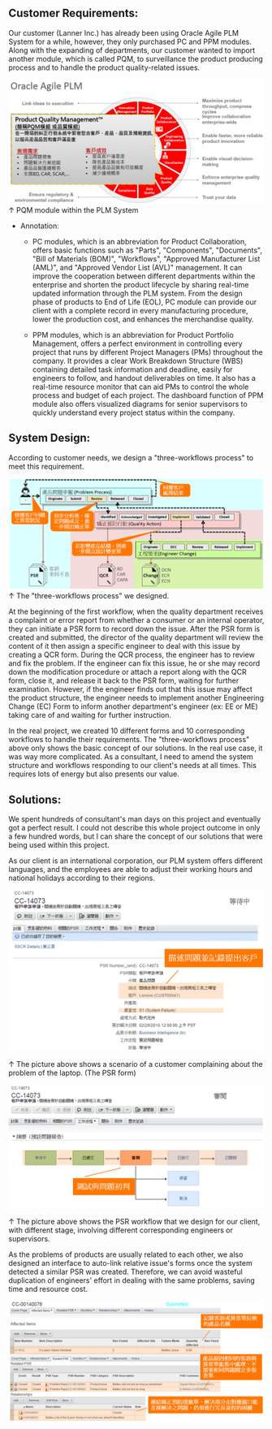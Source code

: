 ## Customer Requirements:

Our customer (Lanner Inc.) has already been using Oracle Agile PLM System for a while, however, they only purchased PC and PPM modules. 
Along with the expanding of departments, our customer wanted to import another module, which is called PQM, to surveillance the product producing process
and to handle the product quality-related issues.

![](https://github.com/Johnny9527/Anselm_2015-2017/blob/main/Pictures/PQM.png)
↑ PQM module within the PLM System

* Annotation: 
  * PC modules, which is an abbreviation for Product Collaboration, offers basic functions such as "Parts", "Components", "Documents", "Bill of Materials 
  (BOM)", "Workflows", "Approved Manufacturer List (AML)", and "Approved Vendor List (AVL)" management. It can improve the cooperation between different 
  departments within the enterprise and shorten the product lifecycle by sharing real-time updated information through the PLM system. From the design 
  phase of products to End of Life (EOL), PC module can provide our client with a complete record in every manufacturing procedure, lower the production 
  cost, and enhances the merchandise quality.
  
  * PPM modules, which is an abbreviation for Product Portfolio Management, offers a perfect environment in controlling every project that runs by different 
  Project Managers (PMs) throughout the company. It provides a clear Work Breakdown Structure (WBS) containing detailed task information and deadline, 
  easily for engineers to follow, and handout deliverables on time. It also has a real-time resource monitor that can aid PMs to control the whole process 
  and budget of each project. The dashboard function of PPM module also offers visualized diagrams for senior supervisors to quickly understand every project 
  status within the company.


## System Design:

According to customer needs, we design a "three-workflows process" to meet this requirement.

![](https://github.com/Johnny9527/Anselm_2015-2017/blob/main/Pictures/PQMWorkflows.png)
↑ The "three-workflows process" we designed.

At the beginning of the first workflow, when the quality department receives a complaint or error report from whether a consumer or an internal operator, 
they can initiate a PSR form to record down the issue. After the PSR form is created and submitted, the director of the quality department will review 
the content of it then assign a specific engineer to deal with this issue by creating a QCR form. During the QCR process, the engineer has to review and 
fix the problem. If the engineer can fix this issue, he or she may record down the modification procedure or attach a report along with the QCR form, 
close it, and release it back to the PSR form, waiting for further examination. However, if the engineer finds out that this issue may affect the product 
structure, the engineer needs to implement another Engineering Change (EC) Form to inform another department's engineer (ex: EE or ME) taking care of 
and waiting for further instruction.

In the real project, we created 10 different forms and 10 corresponding workflows to handle their requirements. The "three-workflows process" above only
shows the basic concept of our solutions. In the real use case, it was way more complicated. As a consultant, I need to amend the system structure and 
workflows responding to our client's needs at all times. This requires lots of energy but also presents our value.


## Solutions:

We spent hundreds of consultant's man days on this project and eventually got a perfect result. I could not describe this whole project outcome in only 
a few hundred words, but I can share the concept of our solutions that were being used within this project.

As our client is an international corporation, our PLM system offers different languages, and the employees are able to adjust their working hours and 
national holidays according to their regions.

![](https://github.com/Johnny9527/Anselm_2015-2017/blob/main/Pictures/ChineseVersion_1.png)

↑ The picture above shows a scenario of a customer complaining about the problem of the laptop. (The PSR form) 

![](https://github.com/Johnny9527/Anselm_2015-2017/blob/main/Pictures/ChineseVersion_2.png)

↑ The picture above shows the PSR workflow that we design for our client, with different stage, involving different corresponding engineers or supervisors.

As the problems of products are usually related to each other, we also designed an interface to auto-link relative issue's forms once the system detected a 
similar PSR was created. Therefore, we can avoid wasteful duplication of engineers' effort in dealing with the same problems, saving time and resource cost.

![](https://github.com/Johnny9527/Anselm_2015-2017/blob/main/Pictures/PSR_1.png)

